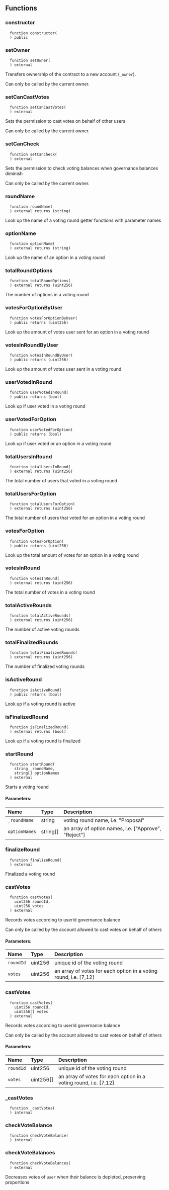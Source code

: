 


## Functions
### constructor
```solidity
  function constructor(
  ) public
```




### setOwner
```solidity
  function setOwner(
  ) external
```
Transfers ownership of the contract to a new account (`_owner`).

Can only be called by the current owner.


### setCanCastVotes
```solidity
  function setCanCastVotes(
  ) external
```
Sets the permission to cast votes on behalf of other users

Can only be called by the current owner.


### setCanCheck
```solidity
  function setCanCheck(
  ) external
```
Sets the permission to check voting balances when governance balances diminish

Can only be called by the current owner.


### roundName
```solidity
  function roundName(
  ) external returns (string)
```
Look up the name of a voting round
getter functions with parameter names



### optionName
```solidity
  function optionName(
  ) external returns (string)
```
Look up the name of an option in a voting round



### totalRoundOptions
```solidity
  function totalRoundOptions(
  ) external returns (uint256)
```
The number of options in a voting round



### votesForOptionByUser
```solidity
  function votesForOptionByUser(
  ) public returns (uint256)
```
Look up the amount of votes user sent for an option in a voting round



### votesInRoundByUser
```solidity
  function votesInRoundByUser(
  ) public returns (uint256)
```
Look up the amount of votes user sent in a voting round



### userVotedInRound
```solidity
  function userVotedInRound(
  ) public returns (bool)
```
Look up if user voted in a voting round



### userVotedForOption
```solidity
  function userVotedForOption(
  ) public returns (bool)
```
Look up if user voted or an option in a voting round



### totalUsersInRound
```solidity
  function totalUsersInRound(
  ) external returns (uint256)
```
The total number of users that voted in a voting round



### totalUsersForOption
```solidity
  function totalUsersForOption(
  ) external returns (uint256)
```
The total number of users that voted for an option in a voting round



### votesForOption
```solidity
  function votesForOption(
  ) public returns (uint256)
```
Look up the total amount of votes for an option in a voting round



### votesInRound
```solidity
  function votesInRound(
  ) external returns (uint256)
```
The total number of votes in a voting round



### totalActiveRounds
```solidity
  function totalActiveRounds(
  ) external returns (uint256)
```
The number of active voting rounds



### totalFinalizedRounds
```solidity
  function totalFinalizedRounds(
  ) external returns (uint256)
```
The number of finalized voting rounds



### isActiveRound
```solidity
  function isActiveRound(
  ) public returns (bool)
```
Look up if a voting round is active



### isFinalizedRound
```solidity
  function isFinalizedRound(
  ) external returns (bool)
```
Look up if a voting round is finalized



### startRound
```solidity
  function startRound(
    string _roundName,
    string[] optionNames
  ) external
```
Starts a voting round


#### Parameters:
| Name | Type | Description                                                          |
| :--- | :--- | :------------------------------------------------------------------- |
|`_roundName` | string | voting round name, i.e. "Proposal"
|`optionNames` | string[] | an array of option names, i.e. ["Approve", "Reject"]

### finalizeRound
```solidity
  function finalizeRound(
  ) external
```
Finalized a voting round



### castVotes
```solidity
  function castVotes(
    uint256 roundId,
    uint256 votes
  ) external
```
Records votes according to userId governance balance

Can only be called by the account allowed to cast votes on behalf of others
#### Parameters:
| Name | Type | Description                                                          |
| :--- | :--- | :------------------------------------------------------------------- |
|`roundId` | uint256 | unique id of the voting round
|`votes` | uint256 | an array of votes for each option in a voting round, i.e. [7,12]


### castVotes
```solidity
  function castVotes(
    uint256 roundId,
    uint256[] votes
  ) external
```
Records votes according to userId governance balance

Can only be called by the account allowed to cast votes on behalf of others
#### Parameters:
| Name | Type | Description                                                          |
| :--- | :--- | :------------------------------------------------------------------- |
|`roundId` | uint256 | unique id of the voting round
|`votes` | uint256[] | an array of votes for each option in a voting round, i.e. [7,12]


### _castVotes
```solidity
  function _castVotes(
  ) internal
```




### checkVoteBalance
```solidity
  function checkVoteBalance(
  ) internal
```




### checkVoteBalances
```solidity
  function checkVoteBalances(
  ) external
```
Decreases votes of `user` when their balance is depleted, preserving proportions



